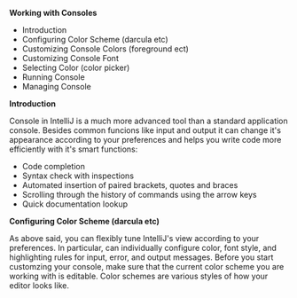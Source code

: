 **Working with Consoles**

 - Introduction
 - Configuring Color Scheme (darcula etc)
 - Customizing Console Colors (foreground ect)
 - Customizing Console Font 
 - Selecting Color (color picker)
 - Running Console
 - Managing Console
 
 **Introduction**

Console in IntelliJ is a much more advanced tool than a standard application console. Besides common funcions like input and output it can change it's appearance according to your preferences and helps you write code more efficiently with it's smart functions:
    
 - Code completion 
 - Syntax check with inspections
 - Automated insertion of paired brackets, quotes and braces
 - Scrolling through the history of commands using the arrow keys 
 - Quick documentation lookup
 
 **Configuring Color Scheme (darcula etc)**

As above said, you can flexibly tune IntelliJ's view according to your preferences. In particular, can individually configure color, font style, and highlighting rules for input, error, and output messages. Before you start customzing your console, make sure that the current color scheme you are working with is editable. Color schemes are various styles of how your editor looks like. 
